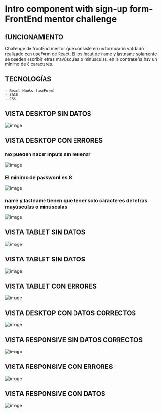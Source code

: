 # Intro component with sign-up form- FrontEnd mentor challenge

## fUNCIONAMIENTO

Challenge de frontEnd mentor que consiste en un formulario validado realizado con useForm de React.
El los input de name y lastname solamente se pueden escribir letras mayúsculas o minúsculas, en la contraseña hay un mínimo de 8 caracteres.

## TECNOLOGÍAS

    - React Hooks (useForm)
    - SASS
    - CSS

## VISTA DESKTOP SIN DATOS
![image](https://user-images.githubusercontent.com/88061350/204504974-a43e50e7-7306-40a7-af4a-67ac237e5d2c.png)

## VISTA DESKTOP CON ERRORES
### No pueden hacer inputs sin rellenar
![image](https://user-images.githubusercontent.com/88061350/204507080-7a9aea1b-166d-4d0c-a5da-3732b8823726.png)
### El mínimo de password es 8
![image](https://user-images.githubusercontent.com/88061350/204507286-fbc32360-beb1-412b-830f-2f3603713681.png)
### name y lastname tienen que tener sólo caracteres de letras mayúsculas o minúsculas
![image](https://user-images.githubusercontent.com/88061350/204507367-465dc72b-3f16-473e-9988-d70c23d2ded9.png)

## VISTA TABLET SIN DATOS
![image](https://user-images.githubusercontent.com/88061350/204505100-d0797d18-927a-4be8-a5ee-17e243aa6216.png)

## VISTA TABLET SIN DATOS
![image](https://user-images.githubusercontent.com/88061350/204507593-38a78a79-6f3c-444b-af38-9e671d392117.png)

## VISTA TABLET CON ERRORES
![image](https://user-images.githubusercontent.com/88061350/204506988-27bdbe6d-8ba0-4353-96c9-69b016abee4e.png)

## VISTA DESKTOP CON DATOS CORRECTOS
![image](https://user-images.githubusercontent.com/88061350/204507497-273d7b0a-46bf-4f1f-b80a-560d99212cc4.png)

## VISTA RESPONSIVE SIN DATOS CORRECTOS
![image](https://user-images.githubusercontent.com/88061350/204505259-5e69ddee-365d-4241-8905-012bdf34e6cf.png)

## VISTA RESPONSIVE CON ERRORES
![image](https://user-images.githubusercontent.com/88061350/204505635-6d909e17-c878-4bd2-b037-934cd9d40a44.png)

## VISTA RESPONSIVE CON DATOS
![image](https://user-images.githubusercontent.com/88061350/204508128-b0a66492-73af-4078-b585-bf6c40e1233a.png)


